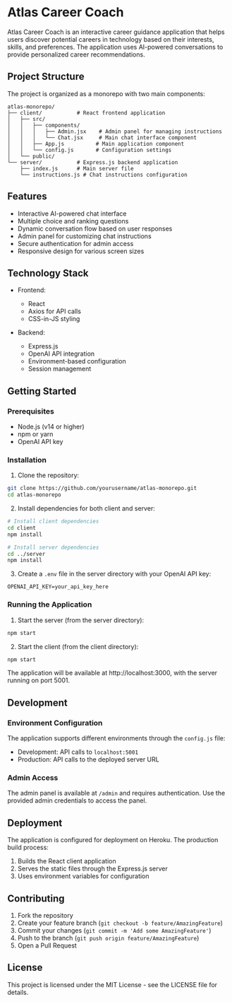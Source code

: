 # Atlas Career Coach

Atlas Career Coach is an interactive career guidance application that helps users discover potential careers in technology based on their interests, skills, and preferences. The application uses AI-powered conversations to provide personalized career recommendations.

## Project Structure

The project is organized as a monorepo with two main components:

```
atlas-monorepo/
├── client/           # React frontend application
│   ├── src/
│   │   ├── components/
│   │   │   ├── Admin.jsx    # Admin panel for managing instructions
│   │   │   └── Chat.jsx     # Main chat interface component
│   │   ├── App.js          # Main application component
│   │   └── config.js       # Configuration settings
│   └── public/
└── server/           # Express.js backend application
    ├── index.js      # Main server file
    └── instructions.js # Chat instructions configuration
```

## Features

- Interactive AI-powered chat interface
- Multiple choice and ranking questions
- Dynamic conversation flow based on user responses
- Admin panel for customizing chat instructions
- Secure authentication for admin access
- Responsive design for various screen sizes

## Technology Stack

- Frontend:
  - React
  - Axios for API calls
  - CSS-in-JS styling
  
- Backend:
  - Express.js
  - OpenAI API integration
  - Environment-based configuration
  - Session management

## Getting Started

### Prerequisites

- Node.js (v14 or higher)
- npm or yarn
- OpenAI API key

### Installation

1. Clone the repository:
```bash
git clone https://github.com/yourusername/atlas-monorepo.git
cd atlas-monorepo
```

2. Install dependencies for both client and server:
```bash
# Install client dependencies
cd client
npm install

# Install server dependencies
cd ../server
npm install
```

3. Create a `.env` file in the server directory with your OpenAI API key:
```
OPENAI_API_KEY=your_api_key_here
```

### Running the Application

1. Start the server (from the server directory):
```bash
npm start
```

2. Start the client (from the client directory):
```bash
npm start
```

The application will be available at http://localhost:3000, with the server running on port 5001.

## Development

### Environment Configuration

The application supports different environments through the `config.js` file:
- Development: API calls to `localhost:5001`
- Production: API calls to the deployed server URL

### Admin Access

The admin panel is available at `/admin` and requires authentication. Use the provided admin credentials to access the panel.

## Deployment

The application is configured for deployment on Heroku. The production build process:

1. Builds the React client application
2. Serves the static files through the Express.js server
3. Uses environment variables for configuration

## Contributing

1. Fork the repository
2. Create your feature branch (`git checkout -b feature/AmazingFeature`)
3. Commit your changes (`git commit -m 'Add some AmazingFeature'`)
4. Push to the branch (`git push origin feature/AmazingFeature`)
5. Open a Pull Request

## License

This project is licensed under the MIT License - see the LICENSE file for details.
